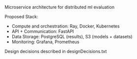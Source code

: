Microservice architecture for distributed ml evaluation

Proposed Stack: 
- Compute and orchestration: Ray, Docker, Kubernetes 
- API + Communication: FastAPI 
- Data Storage: PostgreSQL (results), S3 (models + datasets)
- Monitoring: Grafana, Prometheus

Design decisions described in designDecisions.txt